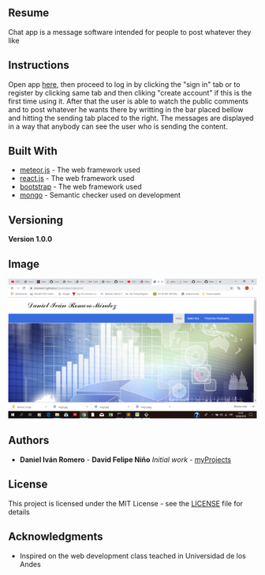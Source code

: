 
## Resume
Chat app is a message software intended for people to post whatever they like

## Instructions
Open app [here](https://chat-app-web-uniandes.herokuapp.com/), then proceed to log in by clicking the "sign in" tab or to register by clicking same tab and then cliking "create account" if this is the first time using it. After that the user is able to watch the public comments and to post whatever he wants there by writting in the bar placed bellow and hitting the sending tab placed to the right. The messages are displayed in a way that anybody can see the user who is sending the content.

## Built With

* [meteor.js](https://nodejs.org/en/) - The web framework used
* [react.js](https://jquery.com/) - The web framework used
* [bootstrap](https://getbootstrap.com/) - The web framework used
* [mongo](https://eslint.org/) - Semantic checker used on development

## Versioning

**Version 1.0.0**

## Image 
![screenshot](https://github.com/diromero1/CoverLetter/blob/master/img/screenshot.PNG?raw=true)

## Authors

* **Daniel Iván Romero** - **David Felipe Niño** *Initial work* - [myProjects](https://github.com/dfnino10/chatApp)

## License

This project is licensed under the MIT License - see the [LICENSE](LICENSE) file for details

## Acknowledgments

* Inspired on the web development class teached in Universidad de los Andes
